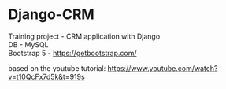# Django-CRM
Training project - CRM application with Django </br>
DB - MySQL </br>
Bootstrap 5 - https://getbootstrap.com/ </br>

based on the youtube tutorial: https://www.youtube.com/watch?v=t10QcFx7d5k&t=919s
